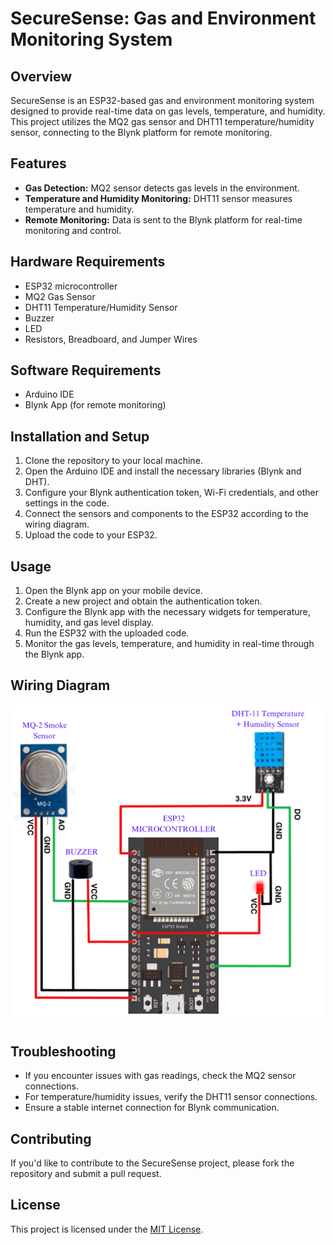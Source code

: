 # SecureSense: Gas and Environment Monitoring System

## Overview

SecureSense is an ESP32-based gas and environment monitoring system designed to provide real-time data on gas levels, temperature, and humidity. This project utilizes the MQ2 gas sensor and DHT11 temperature/humidity sensor, connecting to the Blynk platform for remote monitoring.

## Features

- **Gas Detection:** MQ2 sensor detects gas levels in the environment.
- **Temperature and Humidity Monitoring:** DHT11 sensor measures temperature and humidity.
- **Remote Monitoring:** Data is sent to the Blynk platform for real-time monitoring and control.

## Hardware Requirements

- ESP32 microcontroller
- MQ2 Gas Sensor
- DHT11 Temperature/Humidity Sensor
- Buzzer
- LED
- Resistors, Breadboard, and Jumper Wires

## Software Requirements

- Arduino IDE
- Blynk App (for remote monitoring)

## Installation and Setup

1. Clone the repository to your local machine.
2. Open the Arduino IDE and install the necessary libraries (Blynk and DHT).
3. Configure your Blynk authentication token, Wi-Fi credentials, and other settings in the code.
4. Connect the sensors and components to the ESP32 according to the wiring diagram.
5. Upload the code to your ESP32.

## Usage

1. Open the Blynk app on your mobile device.
2. Create a new project and obtain the authentication token.
3. Configure the Blynk app with the necessary widgets for temperature, humidity, and gas level display.
4. Run the ESP32 with the uploaded code.
5. Monitor the gas levels, temperature, and humidity in real-time through the Blynk app.

## Wiring Diagram

![Wiring Diagram](SmartSense_Circuit.png)


## Troubleshooting

- If you encounter issues with gas readings, check the MQ2 sensor connections.
- For temperature/humidity issues, verify the DHT11 sensor connections.
- Ensure a stable internet connection for Blynk communication.

## Contributing

If you'd like to contribute to the SecureSense project, please fork the repository and submit a pull request.

## License

This project is licensed under the [MIT License](LICENSE).
